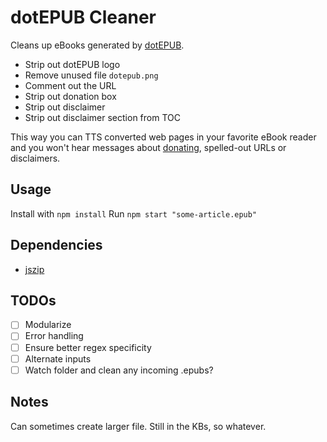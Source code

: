 # dotEPUB Cleaner

Cleans up eBooks generated by [dotEPUB](https://dotepub.com/).

- Strip out dotEPUB logo
- Remove unused file `dotepub.png`
- Comment out the URL
- Strip out donation box
- Strip out disclaimer
- Strip out disclaimer section from TOC

This way you can TTS converted web pages in your favorite eBook reader and you won't hear messages about [donating](https://dotepub.com/donate/), spelled-out URLs or disclaimers.

## Usage

Install with `npm install`
Run `npm start "some-article.epub"`

## Dependencies

- [jszip](https://www.npmjs.com/package/jszip)

## TODOs

- [ ] Modularize
- [ ] Error handling
- [ ] Ensure better regex specificity
- [ ] Alternate inputs
- [ ] Watch folder and clean any incoming .epubs?

## Notes

Can sometimes create larger file. Still in the KBs, so whatever.